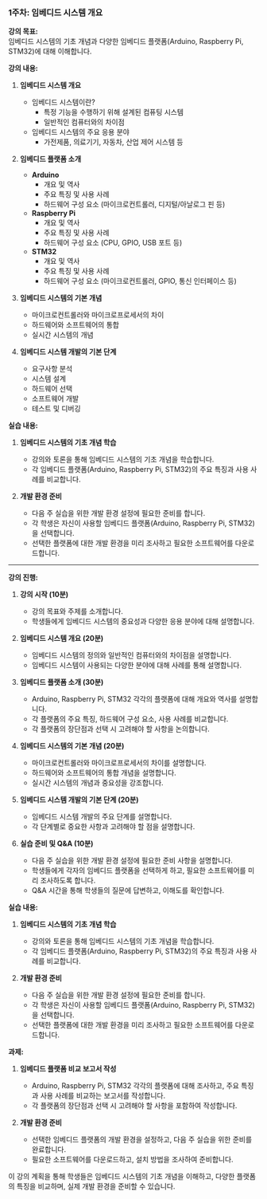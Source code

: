 ### 1주차: 임베디드 시스템 개요

**강의 목표:**  
임베디드 시스템의 기초 개념과 다양한 임베디드 플랫폼(Arduino, Raspberry Pi, STM32)에 대해 이해합니다.

**강의 내용:**

1. **임베디드 시스템 개요**
   - 임베디드 시스템이란?
     - 특정 기능을 수행하기 위해 설계된 컴퓨팅 시스템
     - 일반적인 컴퓨터와의 차이점
   - 임베디드 시스템의 주요 응용 분야
     - 가전제품, 의료기기, 자동차, 산업 제어 시스템 등

2. **임베디드 플랫폼 소개**
   - **Arduino**
     - 개요 및 역사
     - 주요 특징 및 사용 사례
     - 하드웨어 구성 요소 (마이크로컨트롤러, 디지털/아날로그 핀 등)
   - **Raspberry Pi**
     - 개요 및 역사
     - 주요 특징 및 사용 사례
     - 하드웨어 구성 요소 (CPU, GPIO, USB 포트 등)
   - **STM32**
     - 개요 및 역사
     - 주요 특징 및 사용 사례
     - 하드웨어 구성 요소 (마이크로컨트롤러, GPIO, 통신 인터페이스 등)

3. **임베디드 시스템의 기본 개념**
   - 마이크로컨트롤러와 마이크로프로세서의 차이
   - 하드웨어와 소프트웨어의 통합
   - 실시간 시스템의 개념

4. **임베디드 시스템 개발의 기본 단계**
   - 요구사항 분석
   - 시스템 설계
   - 하드웨어 선택
   - 소프트웨어 개발
   - 테스트 및 디버깅

**실습 내용:**

1. **임베디드 시스템의 기초 개념 학습**
   - 강의와 토론을 통해 임베디드 시스템의 기초 개념을 학습합니다.
   - 각 임베디드 플랫폼(Arduino, Raspberry Pi, STM32)의 주요 특징과 사용 사례를 비교합니다.

2. **개발 환경 준비**
   - 다음 주 실습을 위한 개발 환경 설정에 필요한 준비를 합니다.
   - 각 학생은 자신이 사용할 임베디드 플랫폼(Arduino, Raspberry Pi, STM32)을 선택합니다.
   - 선택한 플랫폼에 대한 개발 환경을 미리 조사하고 필요한 소프트웨어를 다운로드합니다.

---

**강의 진행:**

1. **강의 시작 (10분)**
   - 강의 목표와 주제를 소개합니다.
   - 학생들에게 임베디드 시스템의 중요성과 다양한 응용 분야에 대해 설명합니다.

2. **임베디드 시스템 개요 (20분)**
   - 임베디드 시스템의 정의와 일반적인 컴퓨터와의 차이점을 설명합니다.
   - 임베디드 시스템이 사용되는 다양한 분야에 대해 사례를 통해 설명합니다.

3. **임베디드 플랫폼 소개 (30분)**
   - Arduino, Raspberry Pi, STM32 각각의 플랫폼에 대해 개요와 역사를 설명합니다.
   - 각 플랫폼의 주요 특징, 하드웨어 구성 요소, 사용 사례를 비교합니다.
   - 각 플랫폼의 장단점과 선택 시 고려해야 할 사항을 논의합니다.

4. **임베디드 시스템의 기본 개념 (20분)**
   - 마이크로컨트롤러와 마이크로프로세서의 차이를 설명합니다.
   - 하드웨어와 소프트웨어의 통합 개념을 설명합니다.
   - 실시간 시스템의 개념과 중요성을 강조합니다.

5. **임베디드 시스템 개발의 기본 단계 (20분)**
   - 임베디드 시스템 개발의 주요 단계를 설명합니다.
   - 각 단계별로 중요한 사항과 고려해야 할 점을 설명합니다.

6. **실습 준비 및 Q&A (10분)**
   - 다음 주 실습을 위한 개발 환경 설정에 필요한 준비 사항을 설명합니다.
   - 학생들에게 각자의 임베디드 플랫폼을 선택하게 하고, 필요한 소프트웨어를 미리 조사하도록 합니다.
   - Q&A 시간을 통해 학생들의 질문에 답변하고, 이해도를 확인합니다.

**실습 내용:**

1. **임베디드 시스템의 기초 개념 학습**
   - 강의와 토론을 통해 임베디드 시스템의 기초 개념을 학습합니다.
   - 각 임베디드 플랫폼(Arduino, Raspberry Pi, STM32)의 주요 특징과 사용 사례를 비교합니다.

2. **개발 환경 준비**
   - 다음 주 실습을 위한 개발 환경 설정에 필요한 준비를 합니다.
   - 각 학생은 자신이 사용할 임베디드 플랫폼(Arduino, Raspberry Pi, STM32)을 선택합니다.
   - 선택한 플랫폼에 대한 개발 환경을 미리 조사하고 필요한 소프트웨어를 다운로드합니다.

**과제:**

1. **임베디드 플랫폼 비교 보고서 작성**
   - Arduino, Raspberry Pi, STM32 각각의 플랫폼에 대해 조사하고, 주요 특징과 사용 사례를 비교하는 보고서를 작성합니다.
   - 각 플랫폼의 장단점과 선택 시 고려해야 할 사항을 포함하여 작성합니다.

2. **개발 환경 준비**
   - 선택한 임베디드 플랫폼의 개발 환경을 설정하고, 다음 주 실습을 위한 준비를 완료합니다.
   - 필요한 소프트웨어를 다운로드하고, 설치 방법을 조사하여 준비합니다.

이 강의 계획을 통해 학생들은 임베디드 시스템의 기초 개념을 이해하고, 다양한 플랫폼의 특징을 비교하며, 실제 개발 환경을 준비할 수 있습니다.